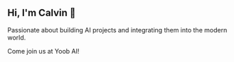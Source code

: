 ## Hi, I'm Calvin 👋

Passionate about building AI projects and integrating them into the modern world.

Come join us at Yoob AI!
